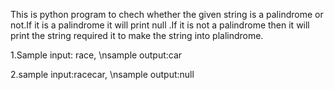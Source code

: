 This is python program to chech whether the given string is a palindrome or not.If it is a palindrome it will print null .If it is not a palindrome then it will print the string required it to make the string into plalindrome.

1.Sample input: race,
\nsample output:car

2.sample input:racecar,
\nsample output:null

 

